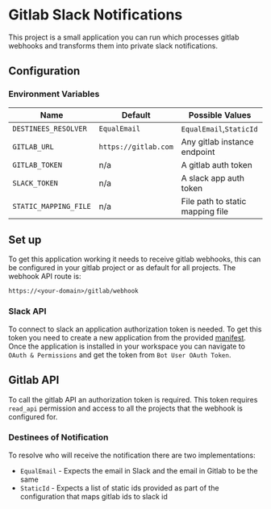 # Gitlab Slack Notifications

This project is a small application you can run which processes gitlab webhooks and transforms them into private slack notifications.

## Configuration

### Environment Variables

| Name                  | Default              | Possible Values                  |
|-----------------------|----------------------|----------------------------------|
| `DESTINEES_RESOLVER`  | `EqualEmail`         | `EqualEmail`,`StaticId`          |
| `GITLAB_URL`          | `https://gitlab.com` | Any gitlab instance endpoint     |
| `GITLAB_TOKEN`        | n/a                  | A gitlab auth token              |
| `SLACK_TOKEN`         | n/a                  | A slack app auth token           |
| `STATIC_MAPPING_FILE` | n/a                  | File path to static mapping file |


## Set up

To get this application working it needs to receive gitlab webhooks, this can be configured in your gitlab project or as default for all projects. The webhook API route is: 
```
https://<your-domain>/gitlab/webhook
```

### Slack API

To connect to slack an application authorization token is needed. To get this token you need to create a new application from the provided [manifest](./docs/slack_app/manifest.json). Once the application is installed in your workspace you can navigate to `OAuth & Permissions` and get the token from `Bot User OAuth Token`.

## Gitlab API

To call the gitlab API an authorization token is required. This token requires `read_api` permission and access to all the projects that the webhook is configured for.

### Destinees of Notification

To resolve who will receive the notification there are two implementations:
* `EqualEmail` - Expects the email in Slack and the email in Gitlab to be the same
* `StaticId` - Expects a list of static ids provided as part of the configuration that maps gitlab ids to slack id